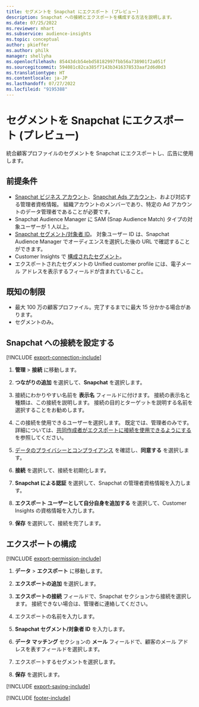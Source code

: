 ```yaml
---
title: セグメントを Snapchat にエクスポート (プレビュー)
description: Snapchat への接続とエクスポートを構成する方法を説明します。
ms.date: 07/25/2022
ms.reviewer: mhart
ms.subservice: audience-insights
ms.topic: conceptual
author: pkieffer
ms.author: philk
manager: shellyha
ms.openlocfilehash: 85443dcb54ebd58182997fbb56a738901f2a051f
ms.sourcegitcommit: 594081c82ca385f7143b3416378533aaf2d6d0d3
ms.translationtype: HT
ms.contentlocale: ja-JP
ms.lasthandoff: 07/27/2022
ms.locfileid: "9195388"
---
```

# <a name="export-segments-to-snapchat-preview"></a>セグメントを Snapchat にエクスポート (プレビュー)

統合顧客プロファイルのセグメントを Snapchat にエクスポートし、広告に使用します。

## <a name="prerequisites"></a>前提条件

- [Snapchat ビジネス アカウント](https://business.snapchat.com/)、[Snapchat Ads アカウント](https://ads.snapchat.com/)、および対応する管理者資格情報。 組織アカウントのメンバーであり、特定の Ad アカウントのデータ管理者であることが必要です。
- Snapchat Audience Manager に SAM (Snap Audience Match) タイプの対象ユーザーが 1 人以上。
- [Snapchat セグメント/対象者 ID](https://businesshelp.snapchat.com/s/article/custom-audiences)。 対象ユーザー ID は、Snapchat Audience Manager でオーディエンスを選択した後の URL で確認することができます。
- Customer Insights で [構成されたセグメント](segments.md)。
- エクスポートされたセグメントの Unified customer profile には、電子メール アドレスを表示するフィールドが含まれていること。

## <a name="known-limitations"></a>既知の制限

- 最大 100 万の顧客プロファイル。完了するまでに最大 15 分かかる場合があります。
- セグメントのみ。

## <a name="set-up-connection-to-snapchat"></a>Snapchat への接続を設定する

[!INCLUDE [export-connection-include](includes/export-connection-admn.md)]

1. **管理** > **接続** に移動します。

1. **つながりの追加** を選択して、**Snapchat** を選択します。

1. 接続にわかりやすい名前を **表示名** フィールドに付けます。 接続の表示名と種類は、この接続を説明します。 接続の目的とターゲットを説明する名前を選択することをお勧めします。

1. この接続を使用できるユーザーを選択します。 既定では、管理者のみです。 詳細については、[共同作成者がエクスポートに接続を使用できるようにする](connections.md#allow-contributors-to-use-a-connection-for-exports) を参照してください。

1. [データのプライバシーとコンプライアンス](connections.md#data-privacy-and-compliance) を確認し、**同意する** を選択します。

1. **接続** を選択して、接続を初期化します。

1. **Snapchat による認証** を選択して、Snapchat の管理者資格情報を入力します。

1. **エクスポート ユーザーとして自分自身を追加する** を選択して、Customer Insights の資格情報を入力します。

1. **保存** を選択して、接続を完了します。

## <a name="configure-an-export"></a>エクスポートの構成

[!INCLUDE [export-permission-include](includes/export-permission.md)]

1. **データ** > **エクスポート** に移動します。

1. **エクスポートの追加** を選択します。

1. **エクスポートの接続** フィールドで、Snapchat セクションから接続を選択します。 接続できない場合は、管理者に連絡してください。

1. エクスポートの名前を入力します。

1. **Snapchat セグメント/対象者 ID** を入力します。

1. **データ マッチング** セクションの **メール** フィールドで、顧客のメール アドレスを表すフィールドを選択します。

1. エクスポートするセグメントを選択します。

1. **保存** を選択します。

[!INCLUDE [export-saving-include](includes/export-saving.md)]

[!INCLUDE [footer-include](includes/footer-banner.md)]
